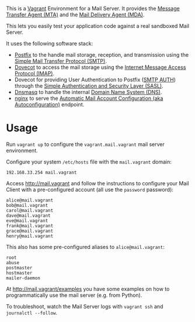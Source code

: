This is a [Vagrant](https://www.vagrantup.com/) Environment for a Mail Server. It provides the [Message Transfer Agent (MTA)](https://en.wikipedia.org/wiki/Message_transfer_agent) and the [Mail Delivery Agent (MDA)](https://en.wikipedia.org/wiki/Mail_delivery_agent).

This lets you easily test your application code against a real sandboxed Mail Server.

It uses the following software stack:

* [Postfix](http://www.postfix.org/) to the handle mail storage, reception, and transmission using the [Simple Mail Transfer Protocol (SMTP)](https://en.wikipedia.org/wiki/Simple_Mail_Transfer_Protocol).
* [Dovecot](http://www.dovecot.org/) to access the mail storage using the [Internet Message Access Protocol (IMAP)](https://en.wikipedia.org/wiki/Internet_Message_Access_Protocol).
* Dovecot for providing User Authentication to Postfix ([SMTP AUTH](https://en.wikipedia.org/wiki/SMTP_Authentication)) through the [Simple Authentication and Security Layer (SASL)](https://en.wikipedia.org/wiki/Simple_Authentication_and_Security_Layer).
* [Dnsmasq](http://thekelleys.org.uk/dnsmasq/doc.html) to handle the internal [Domain Name System (DNS)](https://en.wikipedia.org/wiki/Domain_Name_System).
* [nginx](http://nginx.org/en/) to serve the [Automatic Mail Account Configuration (aka Autoconfiguration)](https://wiki.mozilla.org/Thunderbird:Autoconfiguration:ConfigFileFormat) endpoint.

# Usage

Run `vagrant up` to configure the `vagrant.mail.vagrant` mail server environment.

Configure your system `/etc/hosts` file with the `mail.vagrant` domain:

    192.168.33.254 mail.vagrant

Access http://mail.vagrant and follow the instructions to configure your Mail Client with a pre-configured account (all use the `password` password):

    alice@mail.vagrant
    bob@mail.vagrant
    carol@mail.vagrant
    dave@mail.vagrant
    eve@mail.vagrant
    frank@mail.vagrant
    grace@mail.vagrant
    henry@mail.vagrant

This also has some pre-configured aliases to `alice@mail.vagrant`:

    root
    abuse
    postmaster
    hostmaster
    mailer-daemon

At http://mail.vagrant/examples you have some examples on how to programmatically use the mail server (e.g. from Python).

To troubleshoot, watch the Mail Server logs with `vagrant ssh` and `journalctl --follow`.
